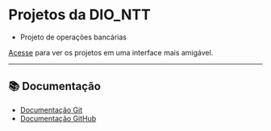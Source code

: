 # Projetos da DIO_NTT

- Projeto de operações bancárias

[Acesse](https://deploys.streamlit.app/) para ver os projetos em uma interface mais amigável.

---

## 📚 Documentação

- [Documentação Git](https://git-scm.com/doc)
- [Documentação GitHub](https://docs.github.com/)




